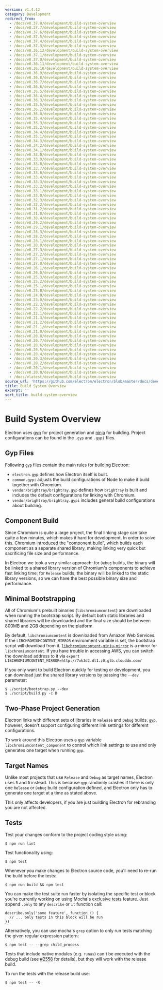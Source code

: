 ```yaml
---
version: v1.4.12
category: Development
redirect_from:
  - /docs/v0.37.8/development/build-system-overview
  - /docs/v0.37.7/development/build-system-overview
  - /docs/v0.37.6/development/build-system-overview
  - /docs/v0.37.5/development/build-system-overview
  - /docs/v0.37.4/development/build-system-overview
  - /docs/v0.37.3/development/build-system-overview
  - /docs/v0.36.12/development/build-system-overview
  - /docs/v0.37.1/development/build-system-overview
  - /docs/v0.37.0/development/build-system-overview
  - /docs/v0.36.11/development/build-system-overview
  - /docs/v0.36.10/development/build-system-overview
  - /docs/v0.36.9/development/build-system-overview
  - /docs/v0.36.8/development/build-system-overview
  - /docs/v0.36.7/development/build-system-overview
  - /docs/v0.36.6/development/build-system-overview
  - /docs/v0.36.5/development/build-system-overview
  - /docs/v0.36.4/development/build-system-overview
  - /docs/v0.36.3/development/build-system-overview
  - /docs/v0.35.5/development/build-system-overview
  - /docs/v0.36.2/development/build-system-overview
  - /docs/v0.36.0/development/build-system-overview
  - /docs/v0.35.4/development/build-system-overview
  - /docs/v0.35.3/development/build-system-overview
  - /docs/v0.35.2/development/build-system-overview
  - /docs/v0.34.4/development/build-system-overview
  - /docs/v0.35.1/development/build-system-overview
  - /docs/v0.34.3/development/build-system-overview
  - /docs/v0.34.2/development/build-system-overview
  - /docs/v0.34.1/development/build-system-overview
  - /docs/v0.34.0/development/build-system-overview
  - /docs/v0.33.9/development/build-system-overview
  - /docs/v0.33.8/development/build-system-overview
  - /docs/v0.33.7/development/build-system-overview
  - /docs/v0.33.6/development/build-system-overview
  - /docs/v0.33.4/development/build-system-overview
  - /docs/v0.33.3/development/build-system-overview
  - /docs/v0.33.2/development/build-system-overview
  - /docs/v0.33.1/development/build-system-overview
  - /docs/v0.33.0/development/build-system-overview
  - /docs/v0.32.3/development/build-system-overview
  - /docs/v0.32.2/development/build-system-overview
  - /docs/v0.31.2/development/build-system-overview
  - /docs/v0.31.0/development/build-system-overview
  - /docs/v0.30.4/development/build-system-overview
  - /docs/v0.29.2/development/build-system-overview
  - /docs/v0.29.1/development/build-system-overview
  - /docs/v0.28.3/development/build-system-overview
  - /docs/v0.28.2/development/build-system-overview
  - /docs/v0.28.1/development/build-system-overview
  - /docs/v0.28.0/development/build-system-overview
  - /docs/v0.27.3/development/build-system-overview
  - /docs/v0.27.2/development/build-system-overview
  - /docs/v0.27.1/development/build-system-overview
  - /docs/v0.27.0/development/build-system-overview
  - /docs/v0.26.1/development/build-system-overview
  - /docs/v0.26.0/development/build-system-overview
  - /docs/v0.25.3/development/build-system-overview
  - /docs/v0.25.2/development/build-system-overview
  - /docs/v0.25.1/development/build-system-overview
  - /docs/v0.25.0/development/build-system-overview
  - /docs/v0.24.0/development/build-system-overview
  - /docs/v0.23.0/development/build-system-overview
  - /docs/v0.22.3/development/build-system-overview
  - /docs/v0.22.2/development/build-system-overview
  - /docs/v0.22.1/development/build-system-overview
  - /docs/v0.21.3/development/build-system-overview
  - /docs/v0.21.2/development/build-system-overview
  - /docs/v0.21.1/development/build-system-overview
  - /docs/v0.21.0/development/build-system-overview
  - /docs/v0.20.8/development/build-system-overview
  - /docs/v0.20.7/development/build-system-overview
  - /docs/v0.20.6/development/build-system-overview
  - /docs/v0.20.5/development/build-system-overview
  - /docs/v0.20.4/development/build-system-overview
  - /docs/v0.20.3/development/build-system-overview
  - /docs/v0.20.2/development/build-system-overview
  - /docs/v0.20.1/development/build-system-overview
  - /docs/v0.20.0/development/build-system-overview
  - /docs/vlatest/development/build-system-overview
source_url: 'https://github.com/electron/electron/blob/master/docs/development/build-system-overview.md'
title: Build System Overview
excerpt: ''
sort_title: build-system-overview
---
```

# Build System Overview

Electron uses [gyp](https://gyp.gsrc.io/) for project generation and [ninja](https://ninja-build.org/) for building. Project configurations can be found in the `.gyp` and `.gypi` files.

## Gyp Files

Following `gyp` files contain the main rules for building Electron:

*   `electron.gyp` defines how Electron itself is built.
*   `common.gypi` adjusts the build configurations of Node to make it build together with Chromium.
*   `vendor/brightray/brightray.gyp` defines how `brightray` is built and includes the default configurations for linking with Chromium.
*   `vendor/brightray/brightray.gypi` includes general build configurations about building.

## Component Build

Since Chromium is quite a large project, the final linking stage can take quite a few minutes, which makes it hard for development. In order to solve this, Chromium introduced the "component build", which builds each component as a separate shared library, making linking very quick but sacrificing file size and performance.

In Electron we took a very similar approach: for `Debug` builds, the binary will be linked to a shared library version of Chromium's components to achieve fast linking time; for `Release` builds, the binary will be linked to the static library versions, so we can have the best possible binary size and performance.

## Minimal Bootstrapping

All of Chromium's prebuilt binaries (`libchromiumcontent`) are downloaded when running the bootstrap script. By default both static libraries and shared libraries will be downloaded and the final size should be between 800MB and 2GB depending on the platform.

By default, `libchromiumcontent` is downloaded from Amazon Web Services. If the `LIBCHROMIUMCONTENT_MIRROR` environment variable is set, the bootstrap script will download from it. [`libchromiumcontent-qiniu-mirror`](https://github.com/hokein/libchromiumcontent-qiniu-mirror) is a mirror for `libchromiumcontent`. If you have trouble in accessing AWS, you can switch the download address to it via `export LIBCHROMIUMCONTENT_MIRROR=http://7xk3d2.dl1.z0.glb.clouddn.com/`

If you only want to build Electron quickly for testing or development, you can download just the shared library versions by passing the `--dev` parameter:

    $ ./script/bootstrap.py --dev
    $ ./script/build.py -c D

## Two-Phase Project Generation

Electron links with different sets of libraries in `Release` and `Debug` builds. `gyp`, however, doesn't support configuring different link settings for different configurations.

To work around this Electron uses a `gyp` variable `libchromiumcontent_component` to control which link settings to use and only generates one target when running `gyp`.

## Target Names

Unlike most projects that use `Release` and `Debug` as target names, Electron uses `R` and `D` instead. This is because `gyp` randomly crashes if there is only one `Release` or `Debug` build configuration defined, and Electron only has to generate one target at a time as stated above.

This only affects developers, if you are just building Electron for rebranding you are not affected.

## Tests

Test your changes conform to the project coding style using:

    $ npm run lint

Test functionality using:

    $ npm test

Whenever you make changes to Electron source code, you'll need to re-run the build before the tests:

    $ npm run build && npm test

You can make the test suite run faster by isolating the specific test or block you're currently working on using Mocha's [exclusive tests](https://mochajs.org/#exclusive-tests) feature. Just append `.only` to any `describe` or `it` function call:

    describe.only('some feature', function () {
      // ... only tests in this block will be run
    })

Alternatively, you can use mocha's `grep` option to only run tests matching the given regular expression pattern:

    $ npm test -- --grep child_process

Tests that include native modules (e.g. `runas`) can't be executed with the debug build (see [#2558](https://github.com/electron/electron/issues/2558) for details), but they will work with the release build.

To run the tests with the release build use:

    $ npm test -- -R
